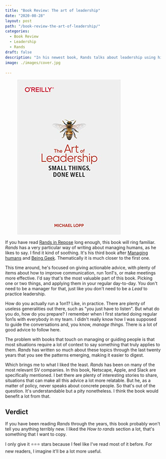 ```yaml
---
title: "Book Review: The art of leadership"
date: "2020-08-28"
layout: post
path: "/book-review-the-art-of-leadership/"
categories:
  - Book Review
  - Leadership
  - Rands
draft: false
description: "In his newest book, Rands talks about leadership using his experience in different management roles in Silicon Valley companies"
image: ./images/cover.jpg

---
```


<figure class="figure figure--right">
  <img src="./images/cover.jpg" alt="The Art of Leadership" />
</figure>

If you have read [Rands in Repose](https://randsinrepose.com/) long enough, this book will ring familiar. _Rands_ has a very particular way of writing about managing humans, as he likes to say. I find it kind of soothing. It's his third book after [Managing humans](https://www.amazon.com/Managing-Humans-Humorous-Software-Engineering/dp/1430243147) and [Being Geek](https://www.amazon.com/Being-Geek-Software-Developers-Handbook/dp/0596155409). Thematically it is much closer to the first one.

This time around, he's focused on giving actionable advice, with plenty of items about how to improve communication, run 1on1's, or make meetings more effective. I'd say that's the most valuable part of this book. Picking one or two things, and applying them in your regular day-to-day. You don't need to be a manager for that, just like you don't need to be a *Lead* to practice leadership.

How do you actually run a 1on1? Like, in practice. There are plenty of useless generalities out there, such as "you just have to listen". But what do you do, how do you prepare? I remember when I first started doing regular 1on1s with everybody in my team. I didn't really know how I was supposed to guide the conversations and, you know, *manage things*. There is a lot of good advice to follow here.

The problem with books that touch on managing or guiding people is that most situations require a lot of context to say something that truly applies to them. _Rands_ has written so much about these topics through the last twenty years that you see the patterns emerging, making it easier to digest.

Which brings me to what I liked the least. _Rands_ has been on many of the most relevant SV companies. In this book, Netscape, Apple, and Slack are specifically mentioned. I bet there are plenty of interesting stories to share, situations that can make all this advice a lot more relatable. But he, as a matter of policy, never speaks about concrete people. So that's out of the question. It's understandable but a pity nonetheless. I think the book would benefit a lot from that.

## Verdict

If you have been reading _Rands_ through the years, this book probably won't tell you anything terribly new. I liked the _How to rands_ section a lot, that's something that I want to copy.

I only give it ⭐⭐⭐ stars because I feel like I've read most of it before. For new readers, I imagine it'll be a lot more useful. 

